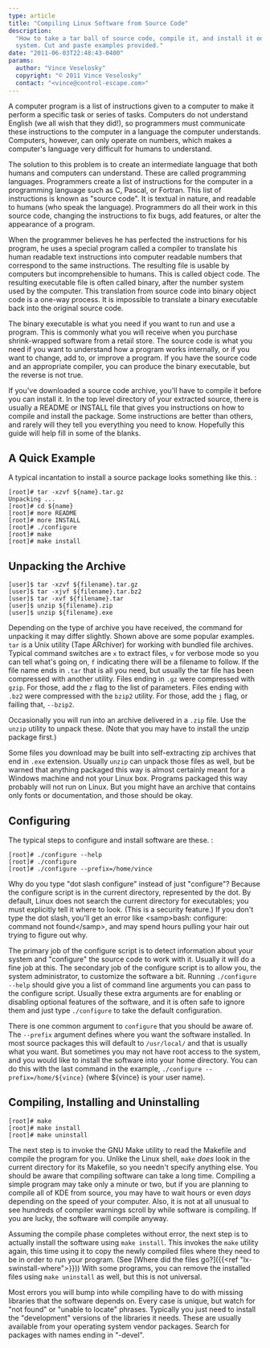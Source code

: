 ```yaml
---
type: article
title: "Compiling Linux Software from Source Code"
description:
  "How to take a tar ball of source code, compile it, and install it on any linux
  system. Cut and paste examples provided."
date: "2011-06-03T22:48:43-0400"
params:
  author: "Vince Veselosky"
  copyright: "© 2011 Vince Veselosky"
  contact: "<vince@control-escape.com>"
---
```


A computer program is a list of instructions given to a computer to make it perform a
specific task or series of tasks. Computers do not understand English (we all wish that
they did!), so programmers must communicate these instructions to the computer in a
language the computer understands. Computers, however, can only operate on numbers,
which makes a computer\'s language very difficult for humans to understand.

The solution to this problem is to create an intermediate language that both humans and
computers can understand. These are called programming languages. Programmers create a
list of instructions for the computer in a programming language such as C, Pascal, or
Fortran. This list of instructions is known as "source code". It is textual in nature,
and readable to humans (who speak the language). Programmers do all their work in this
source code, changing the instructions to fix bugs, add features, or alter the
appearance of a program.

When the programmer believes he has perfected the instructions for his program, he uses
a special program called a compiler to translate his human readable text instructions
into computer readable numbers that correspond to the same instructions. The resulting
file is usable by computers but incomprehensible to humans. This is called object code.
The resulting executable file is often called binary, after the number system used by
the computer. This translation from source code into binary object code is a one-way
process. It is impossible to translate a binary executable back into the original source
code.

The binary executable is what you need if you want to run and use a program. This is
commonly what you will receive when you purchase shrink-wrapped software from a retail
store. The source code is what you need if you want to understand how a program works
internally, or if you want to change, add to, or improve a program. If you have the
source code and an appropriate compiler, you can produce the binary executable, but the
reverse is not true.

If you\'ve downloaded a source code archive, you\'ll have to compile it before you can
install it. In the top level directory of your extracted source, there is usually a
README or INSTALL file that gives you instructions on how to compile and install the
package. Some instructions are better than others, and rarely will they tell you
everything you need to know. Hopefully this guide will help fill in some of the blanks.

## A Quick Example

A typical incantation to install a source package looks something like this. :

    [root]# tar -xzvf ${name}.tar.gz
    Unpacking ...
    [root]# cd ${name}
    [root]# more README
    [root]# more INSTALL
    [root]# ./configure
    [root]# make
    [root]# make install

## Unpacking the Archive

    [user]$ tar -xzvf ${filename}.tar.gz
    [user]$ tar -xjvf ${filename}.tar.bz2
    [user]$ tar -xvf ${filename}.tar
    [user]$ unzip ${filename}.zip
    [user]$ unzip ${filename}.exe

Depending on the type of archive you have received, the command for unpacking it may
differ slightly. Shown above are some popular examples. `tar` is a Unix utility (Tape
ARchiver) for working with bundled file archives. Typical command switches are `x` to
extract files, `v` for verbose mode so you can tell what\'s going on, `f` indicating
there will be a filename to follow. If the file name ends in `.tar` that is all you
need, but usually the tar file has been compressed with another utility. Files ending in
`.gz` were compressed with `gzip`. For those, add the `z` flag to the list of
parameters. Files ending with `.bz2` were compressed with the `bzip2` utility. For
those, add the `j` flag, or failing that, `--bzip2`.

Occasionally you will run into an archive delivered in a `.zip` file. Use the `unzip`
utility to unpack these. (Note that you may have to install the unzip package first.)

Some files you download may be built into self-extracting zip archives that end in
`.exe` extension. Usually `unzip` can unpack those files as well, but be warned that
anything packaged this way is almost certainly meant for a Windows machine and not your
Linux box. Programs packaged this way probably will not run on Linux. But you might have
an archive that contains only fonts or documentation, and those should be okay.

## Configuring

The typical steps to configure and install software are these. :

    [root]# ./configure --help
    [root]# ./configure
    [root]# ./configure --prefix=/home/vince

Why do you type \"dot slash configure\" instead of just \"configure\"? Because the
configure script is in the current directory, represented by the dot. By default, Linux
does not search the current directory for executables; you must explicitly tell it where
to look. (This is a security feature.) If you don\'t type the dot slash, you\'ll get an
error like \<samp\>bash: configure: command not found\</samp\>, and may spend hours
pulling your hair out trying to figure out why.

The primary job of the configure script is to detect information about your system and
\"configure\" the source code to work with it. Usually it will do a fine job at this.
The secondary job of the configure script is to allow you, the system administrator, to
customize the software a bit. Running `./configure --help` should give you a list of
command line arguments you can pass to the configure script. Usually these extra
arguments are for enabling or disabling optional features of the software, and it is
often safe to ignore them and just type `./configure` to take the default configuration.

There is one common argument to `configure` that you should be aware of. The `--prefix`
argument defines where you want the software installed. In most source packages this
will default to `/usr/local/` and that is usually what you want. But sometimes you may
not have root access to the system, and you would like to install the software into your
home directory. You can do this with the last command in the example,
`./configure --prefix=/home/${vince}` (where \${vince} is your user name).

## Compiling, Installing and Uninstalling

    [root]# make
    [root]# make install
    [root]# make uninstall

The next step is to invoke the GNU Make utility to read the Makefile and compile the
program for you. Unlike the Linux shell, `make` _does_ look in the current directory for
its Makefile, so you needn\'t specify anything else. You should be aware that compiling
software can take a long time. Compiling a simple program may take only a minute or two,
but if you are planning to compile all of KDE from source, you may have to wait hours or
even _days_ depending on the speed of your computer. Also, it is not at all unusual to
see hundreds of compiler warnings scroll by while software is compiling. If you are
lucky, the software will compile anyway.

Assuming the compile phase completes without error, the next step is to actually install
the software using `make install`. This invokes the `make` utility again, this time
using it to copy the newly compiled files where they need to be in order to run your
program. (See [Where did the files go?]({{<ref "lx-swinstall-where">}})) With some
programs, you can remove the installed files using `make uninstall` as well, but this is
not universal.

Most errors you will bump into while compiling have to do with missing libraries that
the software depends on. Every case is unique, but watch for \"not found\" or \"unable
to locate\" phrases. Typically you just need to install the \"development\" versions of
the libraries it needs. These are usually available from your operating system vendor
packages. Search for packages with names ending in \"-devel\".
